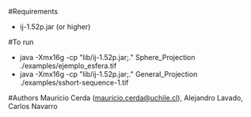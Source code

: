 #Requirements
* ij-1.52p.jar (or higher)

#To run
* java -Xmx16g -cp "lib/ij-1.52p.jar;." Sphere_Projection ./examples/ejemplo_esfera.tif
* java -Xmx16g -cp "lib/ij-1.52p.jar;." General_Projection ./examples/sshort-sequence-1.tif

#Authors
Mauricio Cerda (mauricio.cerda@uchile.cl), Alejandro Lavado, Carlos Navarro